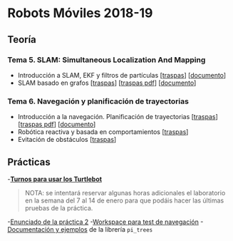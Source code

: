# Robots Móviles 2018-19

## Teoría

### Tema 5. SLAM: Simultaneous Localization And Mapping

- Introducción a SLAM, EKF y filtros de partículas [[traspas](teoria/traspas/SLAM/intro_slam_traspas.html)] [[documento](teoria/traspas/SLAM/intro_slam.html)]
- SLAM basado en grafos [[traspas](teoria/traspas/SLAM/graph_based_slam_traspas.html)] [[traspas pdf](teoria/traspas/SLAM/graph_based_slam_traspas.pdf)] [[documento](teoria/traspas/SLAM/graph_based_SLAM.html)]

### Tema 6. Navegación y planificación de trayectorias

- Introducción a la navegación. Planificación de trayectorias [[traspas](teoria/traspas/navegacion/intro_y_planificacion_global_traspas.html)] [[traspas pdf](teoria/traspas/navegacion/intro_y_planificacion_global_traspas.pdf)] [[documento](teoria/traspas/navegacion/intro_y_planificacion_global.html)]
- Robótica reactiva y basada en comportamientos [[traspas](teoria/traspas/navegacion/conductas.pdf)]
- Evitación de obstáculos [[traspas](teoria/traspas/navegacion/obstaculos.pdf)]

## Prácticas

-**[Turnos para usar los Turtlebot](practicas/turnos_turtlebot.pdf)** 

> NOTA: se intentará reservar algunas horas adicionales el laboratorio en la semana del 7 al 14 de enero para que podáis hacer las últimas pruebas de la práctica.

-[Enunciado de la práctica 2](practicas/enunciado_practica_2.html) 
-[Workspace para test de navegación](practicas/catkin_ws_test_nav.zip)
-[Documentación y ejemplos](practicas/pi_trees.pdf) de la librería `pi_trees`
